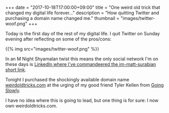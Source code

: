 +++
date = "2017-10-18T17:00:00+09:00"
title = "One weird old trick that changed my digital life forever..."
description = "How quitting Twitter and purchasing a domain name changed me."
thumbnail = "images/twitter-woof.png"
+++

Today is the first day of the rest of my digital life. I quit 
Twitter on Sunday evening after reflecting on some of the pros/cons:

{{% img src="images/twitter-woof.png" %}}

In an M Night Shyamalan twist this means the only social network I'm on 
these days is [LinkedIn where I've commandeered the im-matt-surabian 
short link](https://www.linkedin.com/in/im-matt-surabian/).

Tonight I purchased the shockingly available domain name 
[weirdoldtricks.com](https://weirdoldtricks.com) at the 
urging of my good friend Tyler Kellen from [Going 
Slowly](http://goingslowly.com/).

I have no idea where this is going to lead, but one thing is for sure: I now own 
weirdoldtricks.com.



